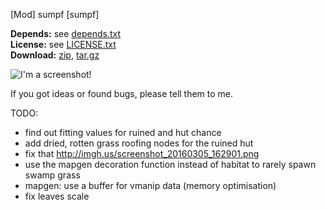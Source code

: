 [Mod] sumpf [sumpf]

**Depends:** see [depends.txt](https://raw.githubusercontent.com/HybridDog/sumpf/master/sumpf/depends.txt)<br/>
**License:** see [LICENSE.txt](https://raw.githubusercontent.com/HybridDog/sumpf/master/LICENSE.txt)<br/>
**Download:** [zip](https://github.com/HybridDog/sumpf/archive/master.zip), [tar.gz](https://github.com/HybridDog/sumpf/archive/master.tar.gz)<br/>

![I'm a screenshot!](http://bit.ly/1wOCWpq)

If you got ideas or found bugs, please tell them to me.


TODO:
* find out fitting values for ruined and hut chance
* add dried, rotten grass roofing nodes for the ruined hut
* fix that http://imgh.us/screenshot_20160305_162901.png
* use the mapgen decoration function instead of habitat to rarely spawn swamp grass
* mapgen: use a buffer for vmanip data (memory optimisation)
* fix leaves scale

